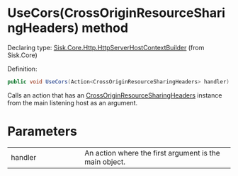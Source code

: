 <!--

Copyrights 2023 Sisk Framework - CypherPotato
Published under MIT license

!!! DO NOT EDIT THIS FILE !!!
This file was generated by a tool in the Sisk package. To edit the information in this documentation,
edit the XML documentation present in the Sisk source code.

-->


# UseCors(CrossOriginResourceSharingHeaders) method

Declaring type: [Sisk.Core.Http.HttpServerHostContextBuilder](/read?q=/contents/spec/Sisk.Core.Http.HttpServerHostContextBuilder.md) (from Sisk.Core)


Definition:

```cs
public void UseCors(Action<CrossOriginResourceSharingHeaders> handler)
```

Calls an action that has an <a href="/read?q=/contents/spec/Sisk.Core.Entity.CrossOriginResourceSharingHeaders.md">CrossOriginResourceSharingHeaders</a> instance from the main listening host as an argument.


# Parameters

<table>
    <tbody>
<tr>
    <td width="33%">handler</td>
    <td>An action where the first argument is the main  object.</td>
</tr>
    </tbody>
</table>
